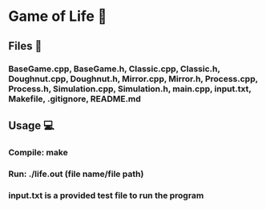# Game of Life  🦠

## Files  📁
### BaseGame.cpp, BaseGame.h, Classic.cpp, Classic.h, Doughnut.cpp, Doughnut.h, Mirror.cpp, Mirror.h, Process.cpp, Process.h, Simulation.cpp, Simulation.h, main.cpp, input.txt, Makefile, .gitignore, README.md

## Usage  💻
### Compile: make
### Run: ./life.out (file name/file path)
### input.txt is a provided test file to run the program